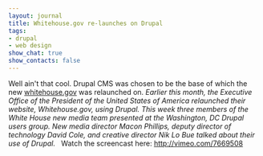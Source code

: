 ```yaml
---
layout: journal
title: Whitehouse.gov re-launches on Drupal
tags: 
- drupal
- web design
show_chat: true
show_contacts: false
---
```


Well ain't that cool. Drupal CMS was chosen to be the base of which the new <a href="http://www.whitehouse.gov" target="_blank">whitehouse.gov</a> was relaunched on. <em>Earlier this month, the Executive Office of the President of the United States of America relaunched their website, Whitehouse.gov, using Drupal. This week three members of the White House new media team presented at the Washington, DC Drupal users group. New media director Macon Phillips, deputy director of technology David Cole, and creative director Nik Lo Bue talked about their use of Drupal.</em>   Watch the screencast here: <a href="http://vimeo.com/7669508" target="_blank">http://vimeo.com/7669508</a>